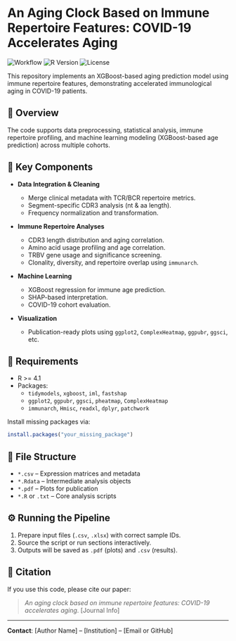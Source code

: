 # An Aging Clock Based on Immune Repertoire Features: COVID-19 Accelerates Aging

![Workflow](https://img.shields.io/badge/Workflow-TidyModels-blue.svg)
![R Version](https://img.shields.io/badge/R-4.0%2B-green.svg)
![License](https://img.shields.io/badge/License-MIT-yellow.svg)

This repository implements an XGBoost-based aging prediction model using immune repertoire features, demonstrating accelerated immunological aging in COVID-19 patients.

## 📂 Overview

The code supports data preprocessing, statistical analysis, immune repertoire profiling, and machine learning modeling (XGBoost-based age prediction) across multiple cohorts.

## 🧬 Key Components

- **Data Integration & Cleaning**
  - Merge clinical metadata with TCR/BCR repertoire metrics.
  - Segment-specific CDR3 analysis (nt & aa length).
  - Frequency normalization and transformation.

- **Immune Repertoire Analyses**
  - CDR3 length distribution and aging correlation.
  - Amino acid usage profiling and age correlation.
  - TRBV gene usage and significance screening.
  - Clonality, diversity, and repertoire overlap using `immunarch`.

- **Machine Learning**
  - XGBoost regression for immune age prediction.
  - SHAP-based interpretation.
  - COVID-19 cohort evaluation.

- **Visualization**
  - Publication-ready plots using `ggplot2`, `ComplexHeatmap`, `ggpubr`, `ggsci`, etc.

## 🧪 Requirements

- R >= 4.1
- Packages:
  - `tidymodels`, `xgboost`, `iml`, `fastshap`
  - `ggplot2`, `ggpubr`, `ggsci`, `pheatmap`, `ComplexHeatmap`
  - `immunarch`, `Hmisc`, `readxl`, `dplyr`, `patchwork`

Install missing packages via:

```r
install.packages("your_missing_package")
```

## 📁 File Structure

- `*.csv` – Expression matrices and metadata
- `*.Rdata` – Intermediate analysis objects
- `*.pdf` – Plots for publication
- `*.R` or `.txt` – Core analysis scripts

## ⚙️ Running the Pipeline

1. Prepare input files (`.csv`, `.xlsx`) with correct sample IDs.
2. Source the script or run sections interactively.
3. Outputs will be saved as `.pdf` (plots) and `.csv` (results).

## 🧾 Citation

If you use this code, please cite our paper:

> *An aging clock based on immune repertoire features: COVID-19 accelerates aging*. [Journal Info]

---

**Contact**: [Author Name] – [Institution] – [Email or GitHub]
